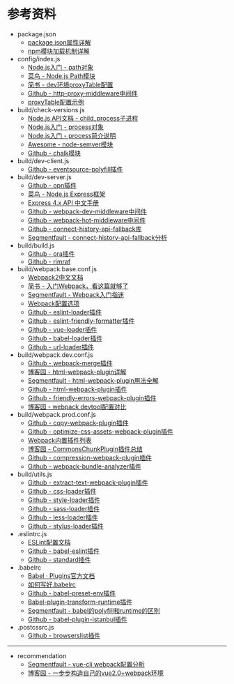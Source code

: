 # 参考资料

- package.json
  - [package.json属性详解](http://www.cnblogs.com/tzyy/p/5193811.html)
  - [npm模块加载机制详解](http://www.siguoya.name/pc/home/article/252)
- config/index.js
  - [Node.js入门 - path对象](http://www.cnblogs.com/vajoy/p/4781052.html)
  - [菜鸟 - Node.js Path模块](http://www.runoob.com/nodejs/nodejs-path-module.html)
  - [简书 - dev环境proxyTable配置](http://www.jianshu.com/p/95b2caf7e0da)
  - [Github - http-proxy-middleware中间件](https://github.com/chimurai/http-proxy-middleware)
  - [proxyTable配置示例](https://vuejs-templates.github.io/webpack/proxy.html)
- build/check-versions.js
  - [Node.js API文档 - child_process子进程](http://nodejs.cn/api/child_process.html)
  - [Node.js入门 - process对象](http://www.cnblogs.com/vajoy/p/4783390.html)
  - [Node.js入门 - process简介说明](http://www.cnblogs.com/softlover/archive/2012/10/03/2707139.html)
  - [Awesome - node-semver模块](https://www.awesomes.cn/repo/npm/node-semver)
  - [Github - chalk模块](https://github.com/chalk/chalk)
- build/dev-client.js
  - [Github - eventsource-polyfill插件](https://github.com/amvtek/EventSource)
- build/dev-server.js
  - [Github - opn插件](https://github.com/sindresorhus/opn)
  - [菜鸟 - Node.js Express框架](http://www.runoob.com/nodejs/nodejs-express-framework.html)
  - [Express 4.x API 中文手册](http://www.expressjs.com.cn/4x/api.html)
  - [Github - webpack-dev-middleware中间件](https://github.com/webpack/webpack-dev-middleware)
  - [Github - webpack-hot-middleware中间件](https://github.com/glenjamin/webpack-hot-middleware)
  - [Github - connect-history-api-fallback库](https://github.com/bripkens/connect-history-api-fallback)
  - [Segmentfault - connect-history-api-fallback分析](https://segmentfault.com/a/1190000007890379)
- build/build.js
  - [Github - ora插件](https://github.com/sindresorhus/ora)
  - [Github - rimraf](https://github.com/isaacs/rimraf)
- build/webpack.base.conf.js
  - [Webpack2中文文档](http://www.css88.com/doc/webpack2/)
  - [简书 - 入门Webpack，看这篇就够了](http://www.jianshu.com/p/42e11515c10f)
  - [Segmentfault - Webpack入门指迷](https://segmentfault.com/a/1190000002551952)
  - [Webpack配置选项](https://webpack.vuefe.cn/configuration/)
  - [Github - eslint-loader插件](https://github.com/MoOx/eslint-loader)
  - [Github - eslint-friendly-formatter插件](https://github.com/royriojas/eslint-friendly-formatter)
  - [Github - vue-loader插件](https://github.com/vuejs/vue-loader)
  - [Github - babel-loader插件](https://github.com/babel/babel-loader)
  - [Github - url-loader插件](https://github.com/webpack-contrib/url-loader)
- build/webpack.dev.conf.js
  - [Github - webpack-merge插件](https://github.com/survivejs/webpack-merge)
  - [博客园 - html-webpack-plugin详解](http://www.cnblogs.com/wonyun/p/6030090.html)
  - [Segmentfault - html-webpack-plugin用法全解](https://segmentfault.com/a/1190000007294861)
  - [Github - html-webpack-plugin插件](https://github.com/jantimon/html-webpack-plugin)
  - [Github - friendly-errors-webpack-plugin插件](https://github.com/geowarin/friendly-errors-webpack-plugin)
  - [博客园 - webpack devtool配置对比](http://www.cnblogs.com/hhhyaaon/p/5657469.html)
- build/webpack.prod.conf.js
  - [Github - copy-webpack-plugin插件](https://github.com/kevlened/copy-webpack-plugin)
  - [Github - optimize-css-assets-webpack-plugin插件](https://github.com/NMFR/optimize-css-assets-webpack-plugin)
  - [Webpack内置插件列表](http://webpack.github.io/docs/list-of-plugins.html)
  - [博客园 - CommonsChunkPlugin插件总结](http://www.cnblogs.com/pspgbhu/p/6262477.html)
  - [Github - compression-webpack-plugin插件](https://github.com/webpack-contrib/compression-webpack-plugin)
  - [Github - webpack-bundle-analyzer插件](https://github.com/th0r/webpack-bundle-analyzer)
- build/utils.js
  - [Github - extract-text-webpack-plugin插件](https://github.com/webpack-contrib/extract-text-webpack-plugin)
  - [Github - css-loader插件](https://github.com/webpack-contrib/css-loader)
  - [Github - style-loader插件](https://github.com/webpack-contrib/style-loader)
  - [Github - sass-loader插件](https://github.com/webpack-contrib/sass-loader)
  - [Github - less-loader插件](https://github.com/webpack-contrib/less-loader)
  - [Github - stylus-loader插件](https://github.com/shama/stylus-loader)
- .eslintrc.js
  - [ESLint配置文档](http://eslint.org/docs/user-guide/configuring)
  - [Github - babel-eslint插件](https://github.com/babel/babel-eslint)
  - [Github - standard插件](https://github.com/feross/standard)
- .babelrc
  - [Babel · Plugins官方文档](https://babeljs.io/docs/plugins/)
  - [如何写好.babelrc](https://zhuanlan.zhihu.com/p/24224107)
  - [Github - babel-preset-env插件](https://github.com/babel/babel-preset-env)
  - [Babel-plugin-transform-runtime插件](http://babeljs.io/docs/plugins/transform-runtime/)
  - [Segmentfault - babel的polyfill和runtime的区别](https://segmentfault.com/q/1010000005596587)
  - [Github - babel-plugin-istanbul插件](https://github.com/istanbuljs/babel-plugin-istanbul)
- .postcssrc.js
  - [Github - browserslist插件](https://github.com/ai/browserslist)

---

- recommendation
  - [Segmentfault - vue-cli webpack配置分析](https://segmentfault.com/a/1190000008644830)
  - [博客园 - 一步步构造自己的vue2.0+webpack环境](http://www.cnblogs.com/wj204/p/6031435.html)